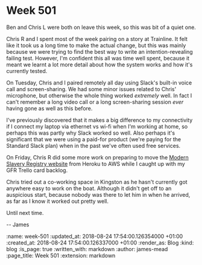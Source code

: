 Week 501
========

Ben and Chris L were both on leave this week, so this was bit of a quiet one.

Chris R and I spent most of the week pairing on a story at Trainline. It felt like it took us a long time to make the actual change, but this was mainly because we were trying to find the best way to write an intention-revealing failing test. However, I'm confident this all was time well spent, because it meant we learnt a lot more detail about how the system works and how it's currently tested.

On Tuesday, Chris and I paired remotely all day using Slack's built-in voice call and screen-sharing. We had some minor issues related to Chris' microphone, but otherwise the whole thing worked *extremely* well. In fact I can't remember a long video call or a long screen-sharing session *ever* having gone as well as this before.

I've previously discovered that it makes a big difference to my connectivity if I connect my laptop via ethernet vs wi-fi when I'm working at home, so perhaps this was partly why Slack worked so well. Also perhaps it's significant that we were using a paid-for product (we're paying for the Standard Slack plan) when in the past we've often used free services.

On Friday, Chris R did some more work on preparing to move the [Modern Slavery Registry website][msr-website] from Heroku to AWS while I caught up with my GFR Trello card backlog.

Chris tried out a co-working space in Kingston as he hasn't currently got anywhere easy to work on the boat. Although it didn't get off to an auspicious start, because nobody was there to let him in when he arrived, as far as I know it worked out pretty well.

Until next time.

-- James

[msr-website]: https://www.modernslaveryregistry.org/

:name: week-501
:updated_at: 2018-08-24 17:54:00.126354000 +01:00
:created_at: 2018-08-24 17:54:00.126337000 +01:00
:render_as: Blog
:kind: blog
:is_page: true
:written_with: markdown
:author: james-mead
:page_title: Week 501
:extension: markdown
